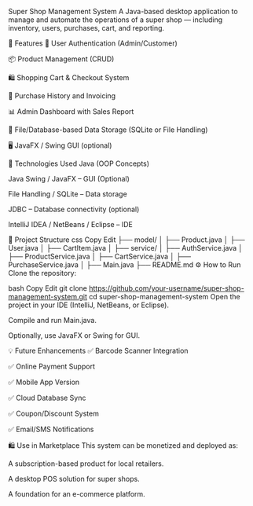  Super Shop Management System
A Java-based desktop application to manage and automate the operations of a super shop — including inventory, users, purchases, cart, and reporting.

📌 Features
👤 User Authentication (Admin/Customer)

📦 Product Management (CRUD)

🛍️ Shopping Cart & Checkout System

🧾 Purchase History and Invoicing

📊 Admin Dashboard with Sales Report

📁 File/Database-based Data Storage (SQLite or File Handling)

🖥️ JavaFX / Swing GUI (optional)

🧪 Technologies Used
Java (OOP Concepts)

Java Swing / JavaFX – GUI (Optional)

File Handling / SQLite – Data storage

JDBC – Database connectivity (optional)

IntelliJ IDEA / NetBeans / Eclipse – IDE

📁 Project Structure
css
Copy
Edit
├── model/
│   ├── Product.java
│   ├── User.java
│   ├── CartItem.java
│
├── service/
│   ├── AuthService.java
│   ├── ProductService.java
│   ├── CartService.java
│   ├── PurchaseService.java
│
├── Main.java
├── README.md
⚙️ How to Run
Clone the repository:

bash
Copy
Edit
git clone https://github.com/your-username/super-shop-management-system.git
cd super-shop-management-system
Open the project in your IDE (IntelliJ, NetBeans, or Eclipse).

Compile and run Main.java.

Optionally, use JavaFX or Swing for GUI.

💡 Future Enhancements
✅ Barcode Scanner Integration

✅ Online Payment Support

✅ Mobile App Version

✅ Cloud Database Sync

✅ Coupon/Discount System

✅ Email/SMS Notifications

🛍️ Use in Marketplace
This system can be monetized and deployed as:

A subscription-based product for local retailers.

A desktop POS solution for super shops.

A foundation for an e-commerce platform.
